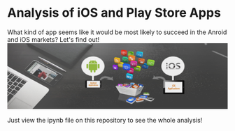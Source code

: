 # Analysis of iOS and Play Store Apps
What kind of app seems like it would be most likely to succeed in the Anroid and iOS markets? Let's find out!
![Alt](https://github.com/rohan-chandr/Analysis-of-iOS-and-Play-Store-Apps/blob/master/mobileapps.png)

Just view the ipynb file on this repository to see the whole analysis!
